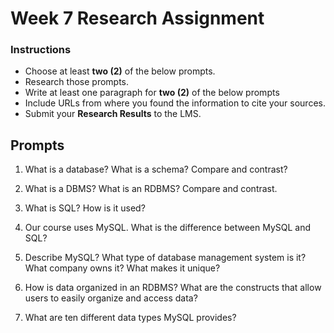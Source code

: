 # Week 7 Research Assignment

### Instructions

-   Choose at least **two (2)** of the below prompts.
-   Research those prompts.
-   Write at least one paragraph for **two (2)** of the below prompts
-   Include URLs from where you found the information to cite your sources.
-   Submit your **Research Results** to the LMS.

## Prompts

1. What is a database? What is a schema? Compare and contrast?

2. What is a DBMS? What is an RDBMS? Compare and contrast.

3. What is SQL? How is it used?

4. Our course uses MySQL. What is the difference between MySQL and SQL?

5. Describe MySQL? What type of database management system is it? What company owns it? What makes it unique?

6. How is data organized in an RDBMS? What are the constructs that allow users to easily organize and access data?

7. What are ten different data types MySQL provides?
